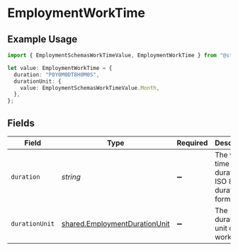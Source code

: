 # EmploymentWorkTime

## Example Usage

```typescript
import { EmploymentSchemasWorkTimeValue, EmploymentWorkTime } from "@stackone/stackone-client-ts/sdk/models/shared";

let value: EmploymentWorkTime = {
  duration: "P0Y0M0DT8H0M0S",
  durationUnit: {
    value: EmploymentSchemasWorkTimeValue.Month,
  },
};
```

## Fields

| Field                                                                                 | Type                                                                                  | Required                                                                              | Description                                                                           | Example                                                                               |
| ------------------------------------------------------------------------------------- | ------------------------------------------------------------------------------------- | ------------------------------------------------------------------------------------- | ------------------------------------------------------------------------------------- | ------------------------------------------------------------------------------------- |
| `duration`                                                                            | *string*                                                                              | :heavy_minus_sign:                                                                    | The work time duration in ISO 8601 duration format                                    | P0Y0M0DT8H0M0S                                                                        |
| `durationUnit`                                                                        | [shared.EmploymentDurationUnit](../../../sdk/models/shared/employmentdurationunit.md) | :heavy_minus_sign:                                                                    | The duration unit of the work time                                                    | month                                                                                 |